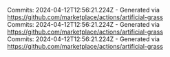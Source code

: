 Commits: 2024-04-12T12:56:21.224Z - Generated via https://github.com/marketplace/actions/artificial-grass
<br>
Commits: 2024-04-12T12:56:21.224Z - Generated via https://github.com/marketplace/actions/artificial-grass
<br>
Commits: 2024-04-12T12:56:21.224Z - Generated via https://github.com/marketplace/actions/artificial-grass
<br>
